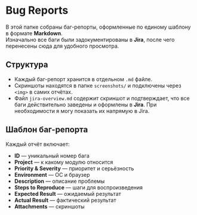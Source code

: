 # Bug Reports

В этой папке собраны баг-репорты, оформленные по единому шаблону в формате **Markdown**.  
Изначально все баги были задокументированы в **Jira**, после чего перенесены сюда для удобного просмотра.  

## Структура
- Каждый баг-репорт хранится в отдельном `.md` файле.  
- Скриншоты находятся в папке `screenshots/` и подключены через `<img>` в самих отчётах.  
- Файл `jira-overview.md` содержит скриншот и подтверждает, что все баги действительно заведены и оформлены в **Jira**. При необходимости я могу показать их напрямую в Jira.  

## Шаблон баг-репорта
Каждый отчёт включает:  
- **ID** — уникальный номер бага  
- **Project** — к какому модулю относится  
- **Priority & Severity** — приоритет и серьёзность  
- **Environment** — ОС и браузер  
- **Description** — описание проблемы  
- **Steps to Reproduce** — шаги для воспроизведения  
- **Expected Result** — ожидаемый результат  
- **Actual Result** — фактический результат  
- **Attachments** — скриншоты  